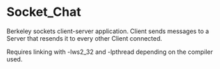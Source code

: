 # Socket_Chat

Berkeley sockets client-server application. Client sends messages to a Server that resends it to every other Client connected.

Requires linking with -lws2_32 and -lpthread depending on the compiler used.
